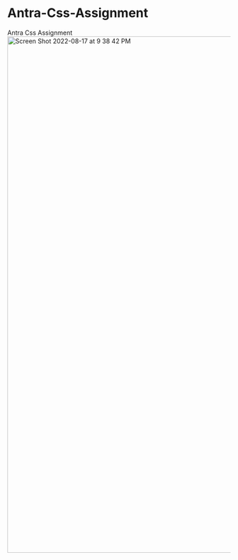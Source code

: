 # Antra-Css-Assignment
Antra Css Assignment
<img width="1167" alt="Screen Shot 2022-08-17 at 9 38 42 PM" src="https://user-images.githubusercontent.com/92468717/185281051-16a0b9ee-1170-479d-a175-39efa43894cf.png">
